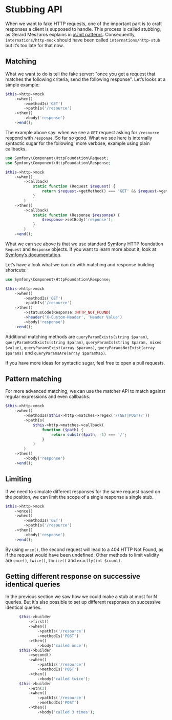 # Stubbing API

When we want to fake HTTP requests, one of the important part is to craft responses a client is supposed to handle. This
process is called stubbing, as Gerard Meszaros explains in
[xUnit patterns](http://xunitpatterns.com/Mocks,%20Fakes,%20Stubs%20and%20Dummies.html). Consequently,
`internations/http-mock` should have been called `internations/http-stub` but it’s too late for that now.

## Matching

What we want to do is tell the fake server: "once you get a request that matches the following criteria, send the
following response". Let’s looks at a simple example:

```php
$this->http->mock
    ->when()
        ->methodIs('GET')
        ->pathIs('/resource')
    ->then()
        ->body('response')
    ->end();
```

The example above say: when we see a `GET` request asking for `/resource` respond with `response`. So far so good.
What we see here is internally syntactic sugar for the following, more verbose, example using plain callbacks.

```php
use Symfony\Component\HttpFoundation\Request;
use Symfony\Component\HttpFoundation\Response;

$this->http->mock
    ->when()
        ->callback(
            static function (Request $request) {
                return $request->getMethod() === 'GET' && $request->getPathInfo() === '/resource';
            }
        )
    ->then()
        ->callback(
            static function (Response $response) {
                $response->setBody('response');
            }
        )
    ->end();
```

What we can see above is that we use standard Symfony HTTP foundation `Request` and `Response` objects. If you want to
learn more about it, look at
[Symfony’s documentation](https://symfony.com/doc/current/components/http_foundation/introduction.html).

Let’s have a look what we can do with matching and response building shortcuts:

```php
use Symfony\Component\HttpFoundation\Response;

$this->http->mock
    ->when()
        ->methodIs('GET')
        ->pathIs('/resource')
    ->then()
        ->statusCode(Response::HTTP_NOT_FOUND)
        ->header('X-Custom-Header', 'Header Value')
        ->body('response')
    ->end();
```

Additional matching methods are `queryParamExists(string $param)`, `queryParamNotExists(string $param)`,
`queryParamIs(string $param, mixed $value)`, `queryParamsExist(array $params)`, `queryParamsNotExist(array $params)`
 and `queryParamsAre(array $paramMap)`.

If you have more ideas for syntactic sugar, feel free to open a pull requests.

## Pattern matching

For more advanced matching, we can use the matcher API to match against regular expressions and even callbacks.

```php
$this->http->mock
    ->when()
        ->methodIs($this->http->matches->regex('/(GET|POST)/'))
        ->pathIs(
            $this->http->matches->callback(
                function ($path) {
                    return substr($path, -1) === '/';
                }
            )
        )
    ->then()
        ->body('response')
    ->end();
```

## Limiting

If we need to simulate different responses for the same request based on the position, we can limit the scope of a single response
a single stub.

```php
$this->http->mock
    ->once()
    ->when()
        ->methodIs('GET')
        ->pathIs('/resource')
    ->then()
        ->body('response')
    ->end();
```

By using `once()`, the second request will lead to a 404 HTTP Not Found, as if the request would have been undefined.
Other methods to limit validity are `once()`, `twice()`, `thrice()` and `exactly(int $count)`.

## Getting different response on successive identical queries

In the previous section we saw how we could make a stub at most for N queries. But it's also possible to set up different responses on
successive identical queries.

```php
      $this->builder
          ->first()
          ->when()
              ->pathIs('/resource')
              ->methodIs('POST')
          ->then()
              ->body('called once');
      $this->builder
          ->second()
          ->when()
              ->pathIs('/resource')
              ->methodIs('POST')
          ->then()
              ->body('called twice');
      $this->builder
          ->nth(3)
          ->when()
              ->pathIs('/resource')
              ->methodIs('POST')
          ->then()
              ->body('called 3 times');
```
